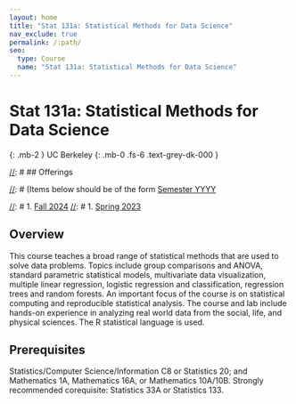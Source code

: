 ```yaml
---
layout: home
title: "Stat 131a: Statistical Methods for Data Science"
nav_exclude: true
permalink: /:path/
seo:
  type: Course
  name: "Stat 131a: Statistical Methods for Data Science"
---
```


# Stat 131a: Statistical Methods for Data Science
{: .mb-2 }
UC Berkeley
{: .mb-0 .fs-6 .text-grey-dk-000 }


[//]: # ## Offerings

[//]: # (Items below should be of the form [Semester YYYY](semester-year)

[//]: # (Notably the paths should not have leading slashes in real sites.)

[//]: # 1. [Fall 2024](/fall-2024)
[//]: # 1. [Spring 2023](/spring-2023)

## Overview

This course teaches a broad range of statistical methods that are used to solve data problems. Topics include group comparisons and ANOVA, standard parametric statistical models, multivariate data visualization, multiple linear regression, logistic regression and classification, regression trees and random forests. An important focus of the course is on statistical computing and reproducible statistical analysis. The course and lab include hands-on experience in analyzing real world data from the social, life, and physical sciences. The R statistical language is used.


## Prerequisites

Statistics/Computer Science/Information C8 or Statistics 20; and Mathematics 1A, Mathematics 16A, or Mathematics 10A/10B. Strongly recommended corequisite: Statistics 33A or Statistics 133.
